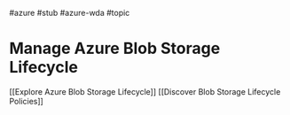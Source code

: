 #azure #stub #azure-wda #topic

# Manage Azure Blob Storage Lifecycle
[[Explore Azure Blob Storage Lifecycle]]
[[Discover Blob Storage Lifecycle Policies]]